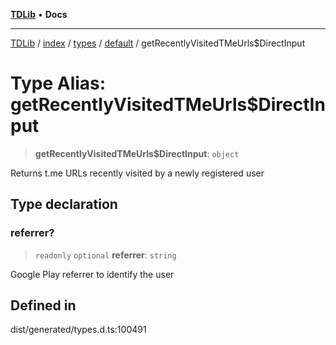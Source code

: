 [**TDLib**](../../../../../../README.md) • **Docs**

***

[TDLib](../../../../../../modules.md) / [index](../../../../../README.md) / [types](../../../README.md) / [default](../README.md) / getRecentlyVisitedTMeUrls$DirectInput

# Type Alias: getRecentlyVisitedTMeUrls$DirectInput

> **getRecentlyVisitedTMeUrls$DirectInput**: `object`

Returns t.me URLs recently visited by a newly registered user

## Type declaration

### referrer?

> `readonly` `optional` **referrer**: `string`

Google Play referrer to identify the user

## Defined in

dist/generated/types.d.ts:100491
